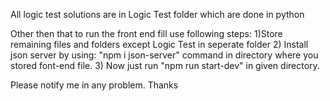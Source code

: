 All logic test solutions are in Logic Test folder which
are done in python

Other then that to run the front end fill use following steps:
1)Store remaining files and folders except Logic Test in seperate
  folder 
2) Install json server by using:
    "npm i json-server" command in directory where you stored font-end file.
3) Now just run "npm run start-dev" in given directory.

Please notify me in any problem.
Thanks
   
